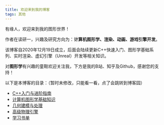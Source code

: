 ```yaml
---
title: 欢迎来到我的博客
tags: 其他
---
```




有缘人，欢迎来到我的图形世界！

作者在读研一，兴趣及研究方向为：**计算机图形学、渲染、动画、游戏引擎开发**。

该博客自2020年12月19日成立，后面会陆续更新C++快速入门、图形学基础系列、实时渲染、虚幻引擎（Unreal）开发等相关知识。

对**图形学**有兴趣的童鞋欢迎关注我，下方是我的B站、知乎及Github，感谢您的支持！



以下是本博客的目录：（暂时未修改，只能看一看，点了会跳转到博客园）

* [C++入门与进阶指南](https://www.cnblogs.com/sharkpem/category/1129573.html)
* [计算机图形学基础知识](https://www.cnblogs.com/sharkpem/category/941554.html)
* [几何建模与处理](https://www.cnblogs.com/sharkpem/category/1862585.html)
* [高级物理引擎](https://www.cnblogs.com/sharkpem/category/1862586.html)
* [学习书单](https://www.cnblogs.com/sharkpem/p/10366957.html)
